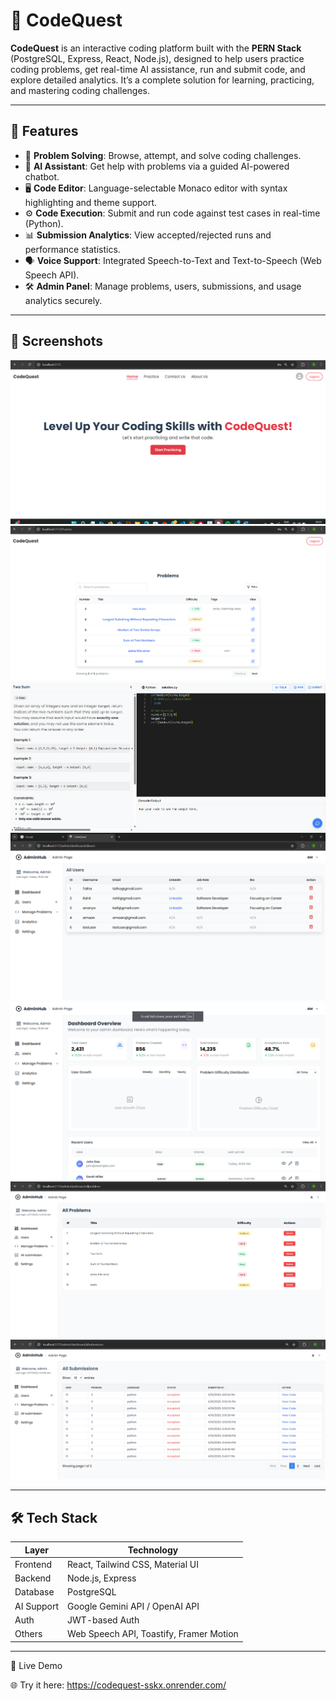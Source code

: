 # 🚀 CodeQuest

**CodeQuest** is an interactive coding platform built with the **PERN Stack** (PostgreSQL, Express, React, Node.js), designed to help users practice coding problems, get real-time AI assistance, run and submit code, and explore detailed analytics. It’s a complete solution for learning, practicing, and mastering coding challenges.

---

## 🧠 Features

- 🧩 **Problem Solving**: Browse, attempt, and solve coding challenges.
- 🧠 **AI Assistant**: Get help with problems via a guided AI-powered chatbot.
- 🖥️ **Code Editor**: Language-selectable Monaco editor with syntax highlighting and theme support.
- ⚙️ **Code Execution**: Submit and run code against test cases in real-time (Python).
- 📊 **Submission Analytics**: View accepted/rejected runs and performance statistics.
- 🗣️ **Voice Support**: Integrated Speech-to-Text and Text-to-Speech (Web Speech API).
- 🛠️ **Admin Panel**: Manage problems, users, submissions, and usage analytics securely.

---
## 📸 Screenshots

![Screenshot 5](./screenshots/Homepage.png)
![Screenshot 6"](./screenshots/Practice%20table.png)
![Screenshot 7"](./screenshots/ProblemSolvingpage.png)
![Screenshot 1](./screenshots/Admin%20all%20user%20page.png)
![Screenshot 2](./screenshots/AdminDashboard.png)
![Screenshot 3](./screenshots/AllProblemsList%20Admin%20page.png)
![Screenshot 4](./screenshots/AllSubmission%20Admin%20PAGE.png)


---
## 🛠️ Tech Stack

| Layer       | Technology                   |
|------------|------------------------------|
| Frontend   | React, Tailwind CSS, Material UI |
| Backend    | Node.js, Express              |
| Database   | PostgreSQL                    |
| AI Support | Google Gemini API / OpenAI API|
| Auth       | JWT-based Auth                |
| Others     | Web Speech API, Toastify, Framer Motion |

---


🔗 Live Demo

🌐 Try it here: https://codequest-sskx.onrender.com/
